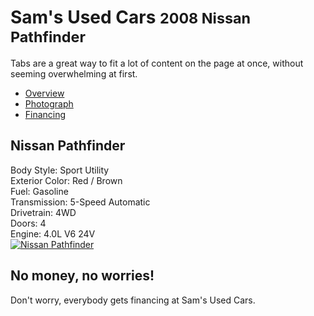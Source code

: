   <!DOCTYPE html>
<html lang="en">
<head>
<meta http-equiv="Content-Type" content="text/html; charset=utf-8" />
<title>A Basic Bootstrap Tab Page</title>
    <!-- Bootstrap -->
    <!-- Latest compiled and minified CSS -->
<link href="//maxcdn.bootstrapcdn.com/bootstrap/3.1.1/css/bootstrap.min.css" rel="stylesheet">
   <script src="https://ajax.googleapis.com/ajax/libs/jquery/1.11.0/jquery.min.js"></script>
<script src="//maxcdn.bootstrapcdn.com/bootstrap/3.1.1/js/bootstrap.min.js"></script>
</head>
  <body>
<div class="container">
<h1  class="page-header">Sam's Used Cars <small>2008 Nissan Pathfinder</small></h1>
<p class="lead">Tabs are a great way to fit a lot of content on the page at once, without seeming overwhelming at first.</p>
<!-- Nav tabs -->
<ul class="nav nav-tabs" role="tablist">
  <li class="active"><a href="#overview" role="tab" data-toggle="tab">Overview</a></li>
  <li><a href="#photos" role="tab" data-toggle="tab">Photograph</a></li>
  <li><a href="#financing" role="tab" data-toggle="tab">Financing</a></li>
</ul>

<!-- Tab panes -->
<div class="tab-content">
  <div class="tab-pane active" id="overview">
<h2>Nissan Pathfinder</h2>
Body Style: Sport Utility <br/>
Exterior Color: Red / Brown <br/>
Fuel: Gasoline <br/>
Transmission: 5-Speed Automatic <br/>
Drivetrain: 4WD<br/>
Doors: 4<br/>
Engine:  4.0L V6 24V <br/>
  </div>

  <div class="tab-pane" id="photos">
        <a href="/images/nissan.jpg" class="thumbnail">
        <img src="/images/nissan.jpg" alt="Nissan Pathfinder">
      </a>
</div>


  <div class="tab-pane" id="financing">
<h2>No money, no worries!</h2>
     Don't worry, everybody gets financing at Sam's Used Cars.
  </div>

</div>
  </div> 
  </body>

</html>

    
    
